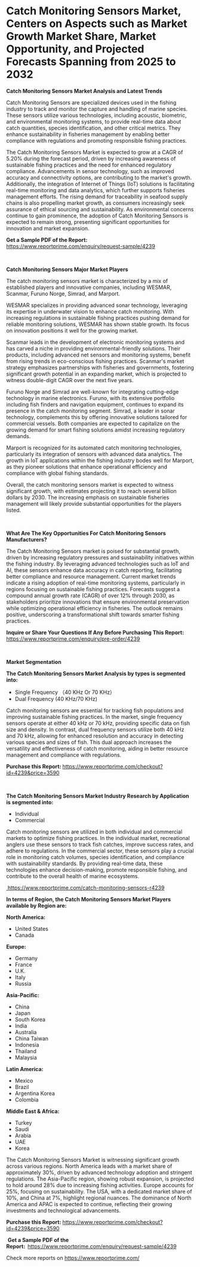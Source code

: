 <p><h1>Catch Monitoring Sensors Market, Centers on Aspects such as Market Growth Market Share, Market Opportunity, and Projected Forecasts Spanning from 2025 to 2032</h1></p><p><strong>Catch Monitoring Sensors Market Analysis and Latest Trends</strong></p>
<p><p>Catch Monitoring Sensors are specialized devices used in the fishing industry to track and monitor the capture and handling of marine species. These sensors utilize various technologies, including acoustic, biometric, and environmental monitoring systems, to provide real-time data about catch quantities, species identification, and other critical metrics. They enhance sustainability in fisheries management by enabling better compliance with regulations and promoting responsible fishing practices.</p><p>The Catch Monitoring Sensors Market is expected to grow at a CAGR of 5.20% during the forecast period, driven by increasing awareness of sustainable fishing practices and the need for enhanced regulatory compliance. Advancements in sensor technology, such as improved accuracy and connectivity options, are contributing to the market's growth. Additionally, the integration of Internet of Things (IoT) solutions is facilitating real-time monitoring and data analytics, which further supports fisheries management efforts. The rising demand for traceability in seafood supply chains is also propelling market growth, as consumers increasingly seek assurance of ethical sourcing and sustainability. As environmental concerns continue to gain prominence, the adoption of Catch Monitoring Sensors is expected to remain strong, presenting significant opportunities for innovation and market expansion.</p></p>
<p><strong>Get a Sample PDF of the Report:&nbsp;</strong> <a href="https://www.reportprime.com/enquiry/request-sample/4239?utm_campaign=3197&utm_medium=2&utm_source=Github&utm_content=ia&utm_term=19032025&utm_id=catch-monitoring-sensors">https://www.reportprime.com/enquiry/request-sample/4239</a></p>
<p>&nbsp;</p>
<p><strong>Catch Monitoring Sensors Major Market Players</strong></p>
<p><p>The catch monitoring sensors market is characterized by a mix of established players and innovative companies, including WESMAR, Scanmar, Furuno Norge, Simrad, and Marport. </p><p>WESMAR specializes in providing advanced sonar technology, leveraging its expertise in underwater vision to enhance catch monitoring. With increasing regulations in sustainable fishing practices pushing demand for reliable monitoring solutions, WESMAR has shown stable growth. Its focus on innovation positions it well for the growing market.</p><p>Scanmar leads in the development of electronic monitoring systems and has carved a niche in providing environmental-friendly solutions. Their products, including advanced net sensors and monitoring systems, benefit from rising trends in eco-conscious fishing practices. Scanmar's market strategy emphasizes partnerships with fisheries and governments, fostering significant growth potential in an expanding market, which is projected to witness double-digit CAGR over the next five years.</p><p>Furuno Norge and Simrad are well-known for integrating cutting-edge technology in marine electronics. Furuno, with its extensive portfolio including fish finders and navigation equipment, continues to expand its presence in the catch monitoring segment. Simrad, a leader in sonar technology, complements this by offering innovative solutions tailored for commercial vessels. Both companies are expected to capitalize on the growing demand for smart fishing solutions amidst increasing regulatory demands.</p><p>Marport is recognized for its automated catch monitoring technologies, particularly its integration of sensors with advanced data analytics. The growth in IoT applications within the fishing industry bodes well for Marport, as they pioneer solutions that enhance operational efficiency and compliance with global fishing standards.</p><p>Overall, the catch monitoring sensors market is expected to witness significant growth, with estimates projecting it to reach several billion dollars by 2030. The increasing emphasis on sustainable fisheries management will likely provide substantial opportunities for the players listed.</p></p>
<p>&nbsp;</p>
<p><strong>What Are The Key Opportunities For Catch Monitoring Sensors Manufacturers?</strong></p>
<p><p>The Catch Monitoring Sensors market is poised for substantial growth, driven by increasing regulatory pressures and sustainability initiatives within the fishing industry. By leveraging advanced technologies such as IoT and AI, these sensors enhance data accuracy in catch reporting, facilitating better compliance and resource management. Current market trends indicate a rising adoption of real-time monitoring systems, particularly in regions focusing on sustainable fishing practices. Forecasts suggest a compound annual growth rate (CAGR) of over 12% through 2030, as stakeholders prioritize innovations that ensure environmental preservation while optimizing operational efficiency in fisheries. The outlook remains positive, underscoring a transformational shift towards smarter fishing practices.</p></p>
<p><strong>Inquire or Share Your Questions If Any Before Purchasing This Report:</strong> <a href="https://www.reportprime.com/enquiry/pre-order/4239?utm_campaign=3197&utm_medium=2&utm_source=Github&utm_content=ia&utm_term=19032025&utm_id=catch-monitoring-sensors">https://www.reportprime.com/enquiry/pre-order/4239</a></p>
<p>&nbsp;</p>
<p><strong>Market Segmentation</strong></p>
<p><strong>The Catch Monitoring Sensors Market Analysis by types is segmented into:</strong></p>
<p><ul><li>Single Frequency （40 KHz Or 70 KHz）</li><li>Dual Frequency (40 KHz/70 KHz)</li></ul></p>
<p><p>Catch monitoring sensors are essential for tracking fish populations and improving sustainable fishing practices. In the market, single frequency sensors operate at either 40 kHz or 70 kHz, providing specific data on fish size and density. In contrast, dual frequency sensors utilize both 40 kHz and 70 kHz, allowing for enhanced resolution and accuracy in detecting various species and sizes of fish. This dual approach increases the versatility and effectiveness of catch monitoring, aiding in better resource management and compliance with regulations.</p></p>
<p><strong>Purchase this Report:&nbsp;</strong><a href="https://www.reportprime.com/checkout?id=4239&price=3590&utm_campaign=3197&utm_medium=2&utm_source=Github&utm_content=ia&utm_term=19032025&utm_id=catch-monitoring-sensors">https://www.reportprime.com/checkout?id=4239&price=3590</a></p>
<p>&nbsp;</p>
<p><strong>The Catch Monitoring Sensors Market Industry Research by Application is segmented into:</strong></p>
<p><ul><li>Individual</li><li>Commercial</li></ul></p>
<p><p>Catch monitoring sensors are utilized in both individual and commercial markets to optimize fishing practices. In the individual market, recreational anglers use these sensors to track fish catches, improve success rates, and adhere to regulations. In the commercial sector, these sensors play a crucial role in monitoring catch volumes, species identification, and compliance with sustainability standards. By providing real-time data, these technologies enhance decision-making, promote responsible fishing, and contribute to the overall health of marine ecosystems.</p></p>
<p><a href="https://www.reportprime.com/catch-monitoring-sensors-r4239?utm_campaign=3197&utm_medium=2&utm_source=Github&utm_content=ia&utm_term=19032025&utm_id=catch-monitoring-sensors">&nbsp;https://www.reportprime.com/catch-monitoring-sensors-r4239</a></p>
<p><strong>In terms of Region, the Catch Monitoring Sensors Market Players available by Region are:</strong></p>
<p>
    <p> <strong> North America: </strong>
        <ul>
            <li>United States</li>
            <li>Canada</li>
        </ul>
        </p> 
    <p> <strong> Europe: </strong>
        <ul>
            <li>Germany</li>
            <li>France</li>
            <li>U.K.</li>
            <li>Italy</li>
            <li>Russia</li>
        </ul>
        </p> 
    <p> <strong> Asia-Pacific: </strong>
        <ul>
            <li>China</li>
            <li>Japan</li>
            <li>South Korea</li>
            <li>India</li>
            <li>Australia</li>
            <li>China Taiwan</li>
            <li>Indonesia</li>
            <li>Thailand</li>
            <li>Malaysia</li>
        </ul>
        </p> 
    <p> <strong> Latin America: </strong>
        <ul>
            <li>Mexico</li>
            <li>Brazil</li>
            <li>Argentina Korea</li>
            <li>Colombia</li>
        </ul>
        </p> 
    <p> <strong> Middle East & Africa: </strong>
        <ul>
            <li>Turkey</li>
            <li>Saudi</li>
            <li>Arabia</li>
            <li>UAE</li>
            <li>Korea</li>
        </ul>
    </p>
    </p>
<p><p>The Catch Monitoring Sensors Market is witnessing significant growth across various regions. North America leads with a market share of approximately 30%, driven by advanced technology adoption and stringent regulations. The Asia-Pacific region, showing robust expansion, is projected to hold around 28% due to increasing fishing activities. Europe accounts for 25%, focusing on sustainability. The USA, with a dedicated market share of 10%, and China at 7%, highlight regional nuances. The dominance of North America and APAC is expected to continue, reflecting their growing investments and technological advancements.</p></p>
<p><strong>Purchase this Report: </strong><a href="https://www.reportprime.com/checkout?id=4239&price=3590&utm_campaign=3197&utm_medium=2&utm_source=Github&utm_content=ia&utm_term=19032025&utm_id=catch-monitoring-sensors">https://www.reportprime.com/checkout?id=4239&price=3590</a></p>
<p>&nbsp;<strong>Get a Sample PDF of the Report:&nbsp;&nbsp;</strong><a href="https://www.reportprime.com/enquiry/request-sample/4239?utm_campaign=3197&utm_medium=2&utm_source=Github&utm_content=ia&utm_term=19032025&utm_id=catch-monitoring-sensors">https://www.reportprime.com/enquiry/request-sample/4239</a></p>
<p><strong></strong></p>
<p>Check more reports on <a href="https://www.reportprime.com/?utm_campaign=3197&utm_medium=2&utm_source=Github&utm_content=ia&utm_term=19032025&utm_id=catch-monitoring-sensors">https://www.reportprime.com/</a></p>